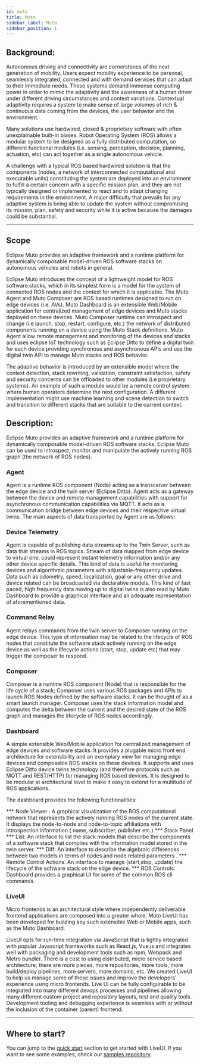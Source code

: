```yaml
---
id: muto
title: Muto
sidebar_label: Muto
sidebar_position: 1
---
```


## Background: 
Autonomous driving and connectivity are cornerstones of the next generation of mobility. Users expect mobility experience to be personal, seamlessly integrated, connected and with demand services that can adapt to their immediate needs. These systems demand immense computing power in order to mimic the adaptivity and the awareness of a human driver under different driving circumstances and context variations. Contextual adaptivity requires a system to make sense of large volumes of rich & continuous data coming from the devices, the user behavior and the environment.

Many solutions use hardwired, closed & proprietary software with often unexplainable built-in biases. Robot Operating System (ROS) allows a modular system to be designed as a fully distributed computation, so different functional modules (i.e. sensing, perception, decision, planning, actuation, etc) can act together as a single autonomous vehicle. 

A challenge with a typical ROS based hardwired solution is that the components (nodes, a network of interconnected computational and executable units) constituting the system are deployed into an environment to fulfill a certain concern with a specific mission plan, and they are not typically designed or implemented to react and to adapt changing requirements in the environment.  A major difficulty that prevails for any adaptive system is being able to update the system without compromising its mission, plan, safety and security while it is active because the damages could be substantial.

---
## Scope
Eclipse Muto provides an adaptive framework and a runtime platform for dynamically composable model-driven ROS software stacks on autonomous vehicles and robots in general.  

Eclipse Muto introduces the concept of a lightweight model for ROS software stacks, which in its simplest form is a model for the system of connected ROS nodes and the context for which it is applicable. The Muto Agent and Muto Composer are ROS based runtimes designed to run on edge devices (i.e. AVs). Muto Dashboard is an extensible Web/Mobile application for centralized management of edge devices and Muto stacks deployed on these devices. Muto Composer runtime can introspect and change (i.e launch, stop, restart, configure, etc.) the network of distributed components running on a device using the Muto Stack definitions.  Muto Agent allow remote management and monitoring of the devices and stacks and uses eclipse IoT technology such as Eclipse Ditto to define a digital twin for each device providing synchronous and asynchronous APIs and use the digital twin API to manage Muto stacks and ROS behavior.  

The adaptive behavior is introduced by an extensible model where the context detection, stack rewriting, validation, constraint satisfaction, safety and security concerns can be offloaded to other modules (i.e proprietary systems). An example of such a module would be a remote control system where human operators determine the next configuration.  A different implementation might use machine learning and scene detection to switch and transition to different stacks that are suitable to the current context.

## Description: 
Eclipse Muto provides an adaptive framework and a runtime platform for dynamically composable model-driven ROS software stacks. Eclipse Muto can be used  to introspect, monitor and manipulate the actively running ROS graph (the network of ROS nodes).

### Agent

Agent is a runtime ROS component (Node) acting as a transceiver between the edge device and the twin server (Eclipse Ditto). Agent acts as a gateway between the device and remote management capabilities with support for asynchronous communication capabilities via MQTT. It acts as a communication bridge between edge devices  and their respective virtual twins. The main aspects of data transported by Agent are as follows:

### Device Telemetry

Agent is capable of publishing data streams up to the Twin Server, such as data that streams in ROS topics.  Stream of data mapped from edge device to virtual one, could represent instant telemetry information and/or any other device specific details. This kind of data is useful for monitoring devices and algorithmic parameters with adjustable-frequency updates. Data such as odometry, speed, localization, goal or any other drive and device related can be broadcasted via declarative models. This kind of fast paced, high frequency data moving up to digital twins is also read by Muto Dashboard to provide a graphical interface and an adequate representation of aforementioned data.

### Command Relay

Agent relays commands from the twin server to Composer running on the edge device. This type of  information may be related to the lifecycle of ROS nodes that constitute the software stack actively running on the edge device as well as the lifecycle actions (start, stop, update etc) that may trigger the composer to respond. 

### Composer

Composer is a runtime ROS component (Node) that is responsible for the life cycle of a stack; Composer uses various ROS packages and APIs to launch ROS Nodes defined by the software stacks. It can be thought of as a smart launch manager. Composer uses the stack information model and computes the delta between the current and the desired state of the ROS graph and manages the lifecycle of ROS nodes accordingly.

### Dashboard

A simple extensible Web/Mobile application for centralized management of edge devices and software stacks. It provides a plugable micro front end architecture for extensibility and an exemplary view for managing edge devices and composable ROS stacks on these devices. It supports and uses Eclipse Ditto device twins technology (and therefore protocols such as MQTT and REST/HTTP)  for managing ROS based devices. It is designed to be modular at architectural level to make it easy to  extend for a multitude of ROS applications.

The dashboard provides the following functionalities:

***  Node Viewer : A graphical visualization of the ROS computational network that represents the actively running ROS nodes of the current state. It displays the node-to-node and node-to-topic affiliations with introspection information ( name, subscriber, publisher etc.)
***  Stack Panel
***  List: An interface to list the stack models that describe the components of a software stack that complies with the information model stored in the twin server. 
***  Diff: An interface to describe the algebraic differences between two models in terms of nodes and node related parameters .
***  Remote Control Actions: An interface to manage (start,stop, update) the lifecycle of the software stack on the edge device.
***  ROS Controls: Dashboard provides a graphical UI for some of the common ROS cli commands.

### LiveUI

Micro frontends is an architectural style where independently deliverable frontend applications are composed into a greater whole.  Muto LiveUI has been developed for building any such extensible Web or Mobile apps, such as the Muto Dashboard.

LiveUI opts for run-time integration via JavaScript that is tightly integrated with popular Javascript frameworks such as React.js, Vue.js and integrates well with packaging and development tools such as npm, Webpack and Metro bundler.  There is a cost to using distributed, micro service based architecture; there are more pieces, more repositories, more tools, more build/deploy pipelines, more servers, more domains, etc. We created LiveUI to help us manage some of these issues and improve the developers' experience using micro frontends. Live UI can be fully configurable to be integrated into many different devops processes and pipelines allowing many different custom project and repository layouts, test and quality tools. Development tooling and debugging experience is seamless with or without the inclusion of the container (parent) frontend.

---

## Where to start?

You can jump to the [quick start](../LiveUI/getting-started/getting-started-react) section to get started with LiveUI. If you want to see some examples, check our  [samples repository](https://gitlab.eteration.com/eteration/labs/composiv/liveui-samples "samples").
